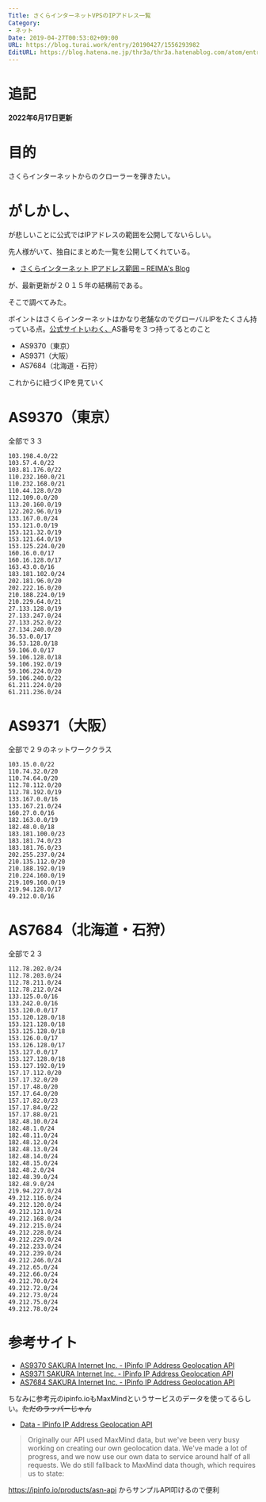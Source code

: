 ```yaml
---
Title: さくらインターネットVPSのIPアドレス一覧
Category:
- ネット
Date: 2019-04-27T00:53:02+09:00
URL: https://blog.turai.work/entry/20190427/1556293982
EditURL: https://blog.hatena.ne.jp/thr3a/thr3a.hatenablog.com/atom/entry/17680117127079680237
---
```


# 追記

**2022年6月17日更新**

# 目的

さくらインターネットからのクローラーを弾きたい。

# がしかし、

が悲しいことに公式ではIPアドレスの範囲を公開してないらしい。

先人様がいて、独自にまとめた一覧を公開してくれている。

- [さくらインターネット IPアドレス範囲 – REIMA's Blog](https://blog.wolfs.jp/contents/sakura-internet-inc_ipaddress/)

が、最新更新が２０１５年の結構前である。

そこで調べてみた。

ポイントはさくらインターネットはかなり老舗なのでグローバルIPをたくさん持っている点。[公式サイトいわく、](https://www.sakura.ad.jp/peering/)AS番号を３つ持ってるとのこと

- AS9370（東京）
- AS9371（大阪）
- AS7684（北海道・石狩）

これからに紐づくIPを見ていく

# AS9370（東京）

全部で３３

```
103.198.4.0/22
103.57.4.0/22
103.81.176.0/22
110.232.160.0/21
110.232.168.0/21
110.44.128.0/20
112.109.0.0/20
113.20.160.0/19
122.202.96.0/19
133.167.0.0/24
153.121.0.0/19
153.121.32.0/19
153.121.64.0/19
153.125.224.0/20
160.16.0.0/17
160.16.128.0/17
163.43.0.0/16
183.181.102.0/24
202.181.96.0/20
202.222.16.0/20
210.188.224.0/19
210.229.64.0/21
27.133.128.0/19
27.133.247.0/24
27.133.252.0/22
27.134.240.0/20
36.53.0.0/17
36.53.128.0/18
59.106.0.0/17
59.106.128.0/18
59.106.192.0/19
59.106.224.0/20
59.106.240.0/22
61.211.224.0/20
61.211.236.0/24
```

# AS9371（大阪）

全部で２９のネットワーククラス

```
103.15.0.0/22
110.74.32.0/20
110.74.64.0/20
112.78.112.0/20
112.78.192.0/19
133.167.0.0/16
133.167.21.0/24
160.27.0.0/16
182.163.0.0/19
182.48.0.0/18
183.181.100.0/23
183.181.74.0/23
183.181.76.0/23
202.255.237.0/24
210.135.112.0/20
210.188.192.0/19
210.224.160.0/19
219.109.160.0/19
219.94.128.0/17
49.212.0.0/16
```

# AS7684（北海道・石狩）

全部で２３

```
112.78.202.0/24
112.78.203.0/24
112.78.211.0/24
112.78.212.0/24
133.125.0.0/16
133.242.0.0/16
153.120.0.0/17
153.120.128.0/18
153.121.128.0/18
153.125.128.0/18
153.126.0.0/17
153.126.128.0/17
153.127.0.0/17
153.127.128.0/18
153.127.192.0/19
157.17.112.0/20
157.17.32.0/20
157.17.48.0/20
157.17.64.0/20
157.17.82.0/23
157.17.84.0/22
157.17.88.0/21
182.48.10.0/24
182.48.1.0/24
182.48.11.0/24
182.48.12.0/24
182.48.13.0/24
182.48.14.0/24
182.48.15.0/24
182.48.2.0/24
182.48.39.0/24
182.48.9.0/24
219.94.227.0/24
49.212.116.0/24
49.212.120.0/24
49.212.121.0/24
49.212.168.0/24
49.212.215.0/24
49.212.228.0/24
49.212.229.0/24
49.212.233.0/24
49.212.239.0/24
49.212.246.0/24
49.212.65.0/24
49.212.66.0/24
49.212.70.0/24
49.212.72.0/24
49.212.73.0/24
49.212.75.0/24
49.212.78.0/24
```

# 参考サイト

- [AS9370 SAKURA Internet Inc. - IPinfo IP Address Geolocation API](https://ipinfo.io/AS9370)
- [AS9371 SAKURA Internet Inc. - IPinfo IP Address Geolocation API](https://ipinfo.io/AS9371)
- [AS7684 SAKURA Internet Inc. - IPinfo IP Address Geolocation API](https://ipinfo.io/AS7684)

ちなみに参考元のipinfo.ioもMaxMindというサービスのデータを使ってるらしい。~~ただのラッパーじゃん~~

- [Data - IPinfo IP Address Geolocation API](https://ipinfo.io/developers/data)

> Originally our API used MaxMind data, but we've been very busy working on creating our own geolocation data. We've made a lot of progress, and we now use our own data to service around half of all requests. We do still fallback to MaxMind data though, which requires us to state:

https://ipinfo.io/products/asn-api からサンプルAPI叩けるので便利
